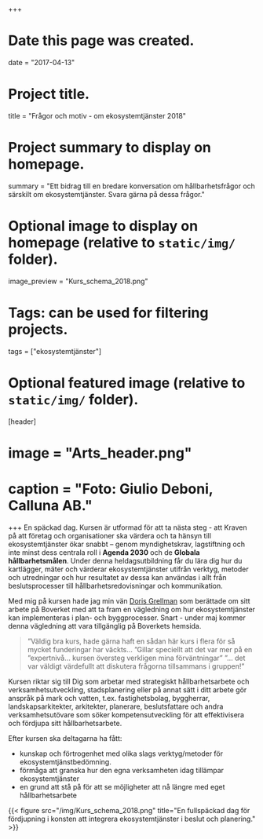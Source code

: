 +++
# Date this page was created.
date = "2017-04-13"

# Project title.
title = "Frågor och motiv - om ekosystemtjänster 2018"

# Project summary to display on homepage.
summary = "Ett bidrag till en bredare konversation om hållbarhetsfrågor och särskilt om ekosystemtjänster. Svara gärna på dessa frågor."

# Optional image to display on homepage (relative to `static/img/` folder).
image_preview = "Kurs_schema_2018.png"

# Tags: can be used for filtering projects.
tags = ["ekosystemtjänster"]

# Optional featured image (relative to `static/img/` folder).
[header]
# image = "Arts_header.png"
# caption = "Foto: Giulio Deboni, Calluna AB."
+++
En späckad dag. Kursen är utformad för att ta nästa steg - att
Kraven på att företag och organisationer ska värdera och ta hänsyn till ekosystemtjänster ökar snabbt – genom myndighetskrav, lagstiftning och inte minst dess centrala roll i **Agenda 2030** och de **Globala hållbarhetsmålen**. Under denna heldagsutbildning får du lära dig hur du kartlägger, mäter och värderar ekosystemtjänster utifrån verktyg, metoder och utredningar och hur resultatet av dessa kan användas i allt från beslutsprocesser till hållbarhetsredovisningar och kommunikation.



Med mig på kursen hade jag min vän [Doris Grellman](https://www.linkedin.com/in/doris-grellmann-3140b951/) som berättade om sitt arbete på Boverket med att ta fram en vägledning om hur ekosystemtjänster kan implementeras i plan- och byggprocesser. Snart  - under maj kommer denna vägledning att vara tillgänglig på Boverkets hemsida.

> ”Väldig bra kurs, hade gärna haft en sådan här kurs i flera för så mycket funderingar har väckts…
”Gillar speciellt att det var mer på en ”expertnivå… kursen översteg verkligen mina förväntningar”
”… det var väldigt värdefullt att diskutera frågorna tillsammans i gruppen!”

Kursen riktar sig till Dig som arbetar med strategiskt hållbarhetsarbete och verksamhetsutveckling, stadsplanering eller på annat sätt i ditt arbete gör anspråk på mark och vatten, t.ex. fastighetsbolag, byggherrar, landskapsarkitekter, arkitekter, planerare, beslutsfattare och andra verksamhetsutövare som söker kompetensutveckling för att effektivisera och fördjupa sitt hållbarhetsarbete.

Efter kursen ska deltagarna ha fått:

- kunskap och förtrogenhet med olika slags verktyg/metoder för ekosystemtjänstbedömning.
- förmåga att granska hur den egna verksamheten idag tillämpar ekosystemtjänster
- en grund att stå på för att se möjligheter att nå längre med eget hållbarhetsarbete

{{< figure src="/img/Kurs_schema_2018.png" title="En fullspäckad dag för fördjupning i konsten att integrera ekosystemtjänster i beslut och planering." >}}

